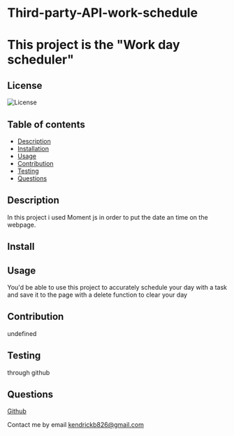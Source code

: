 # Third-party-API-work-schedule

# This project is the "Work day scheduler"
## License

![License](https://img.shields.io/badge/License-MIT-yellow.svg)

## Table of contents

* [Description](#description)
* [Installation](#installation)
* [Usage](#usage)
* [Contribution](#contribution)
* [Testing](#testing)
* [Questions](#questions)




## Description

In this project i used Moment js in order to put the date an time on the webpage. 

## Install



## Usage

You'd be able to use this project to accurately schedule your day with a task and save it to the page with a delete function to clear your day

## Contribution

undefined

## Testing

through github

## Questions

[Github](https://github.com/KennyB39)

Contact me by email kendrickb826@gmail.com
